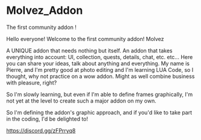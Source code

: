 # Molvez_Addon
The first community addon !

Hello everyone! 
Welcome to the first community addon!
Molvez

A UNIQUE addon that needs nothing but itself.
An addon that takes everything into account: UI, collection, quests, details, chat, etc. etc... 
Here you can share your ideas, talk about anything and everything.
My name is Pierre, and I'm pretty good at photo editing and I'm learning LUA Code, so I thought, why not practice on a wow addon. Might as well combine business with pleasure, right? 

So I'm slowly learning, but even if I'm able to define frames graphically, I'm not yet at the level to create such a major addon on my own. 

So I'm defining the addon's graphic approach, and if you'd like to take part in the coding, I'd be delighted to!

https://discord.gg/zFPrryq8
